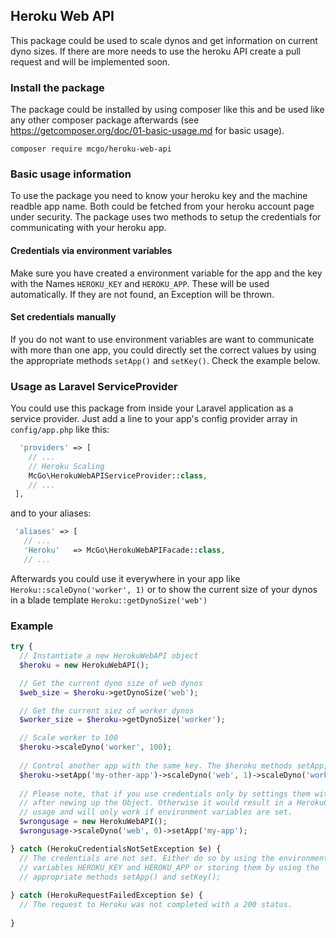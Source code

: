 ## Heroku Web API

This package could be used to scale dynos and get information on current dyno sizes. If there are more needs to use the heroku API create a pull request and will be implemented soon. 

### Install the package

The package could be installed by using composer like this and be used like any other composer package afterwards (see https://getcomposer.org/doc/01-basic-usage.md for basic usage).

```
composer require mcgo/heroku-web-api
```

### Basic usage information

To use the package you need to know your heroku key and the machine readble app name. Both could be fetched from your heroku account page under security. The package uses two methods to setup the credentials for communicating with your heroku app. 

#### Credentials via environment variables
 
Make sure you have created a environment variable for the app and the key with the Names `HEROKU_KEY` and `HEROKU_APP`. These will be used automatically. If they are not found, an Exception will be thrown.

#### Set credentials manually

If you do not want to use environment variables are want to communicate with more than one app, you could directly set the correct values by using the appropriate methods `setApp()` and `setKey()`. Check the example below.
 
### Usage as Laravel ServiceProvider

You could use this package from inside your Laravel application as a service provider. Just add a line to your app's config provider array in `config/app.php` like this:
 
 ```PHP
   'providers' => [   
     // ...   
     // Heroku Scaling
     McGo\HerokuWebAPIServiceProvider::class,
     // ...
  ],
 ```
 
 and to your aliases: 
 
 ```PHP
  'aliases' => [
    // ...
    'Heroku'   => McGo\HerokuWebAPIFacade::class,
    // ...
 ```
 Afterwards you could use it everywhere in your app like `Heroku::scaleDyno('worker', 1)` or to show the current size of your dynos in a blade template `Heroku::getDynoSize('web')`
 
### Example
 
```PHP
try {
  // Instantiate a new HerokuWebAPI object
  $heroku = new HerokuWebAPI();

  // Get the current dyno size of web dynos
  $web_size = $heroku->getDynoSize('web');

  // Get the current siez of worker dynos
  $worker_size = $heroku->getDynoSize('worker');

  // Scale worker to 100
  $heroku->scaleDyno('worker', 100);
  
  // Control another app with the same key. The $heroku methods setApp, setKey and scaleDyno support method chaining, so you could do something like this.
  $heroku->setApp('my-other-app')->scaleDyno('web', 1)->scaleDyno('worker', 0);
  
  // Please note, that if you use credentials only by settings them with the methods, it is important to do it directly
  // after newing up the Object. Otherwise it would result in a HerokuCredentialsNotSetException. This is no correct
  // usage and will only work if environment variables are set.
  $wrongusage = new HerokuWebAPI();
  $wrongusage->scaleDyno('web', 0)->setApp('my-app');

} catch (HerokuCredentialsNotSetException $e) {
  // The credentials are not set. Either do so by using the environment
  // variables HEROKU_KEY and HEROKU_APP or storing them by using the
  // appropriate methods setApp() and setKey();
  
} catch (HerokuRequestFailedException $e) {
  // The request to Heroku was not completed with a 200 status.
    
}
```